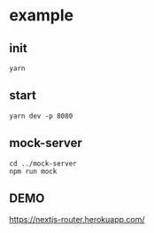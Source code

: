 # example

## init

```
yarn
```

## start

```
yarn dev -p 8080
```

## mock-server

```
cd ../mock-server
npm run mock
```

## DEMO
https://nextjs-router.herokuapp.com/


